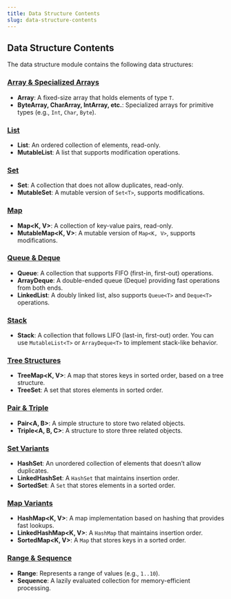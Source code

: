 ```yaml
---
title: Data Structure Contents
slug: data-structure-contents
---
```


## **Data Structure Contents**

The data structure module contains the following data structures:

### **[Array & Specialized Arrays](./arrays)**
- **Array<T>**: A fixed-size array that holds elements of type `T`.
- **ByteArray, CharArray, IntArray, etc.**: Specialized arrays for primitive types (e.g., `Int`, `Char`, `Byte`).

### **[List](./lists)**
- **List<T>**: An ordered collection of elements, read-only.
- **MutableList<T>**: A list that supports modification operations.

### **[Set](./sets)**
- **Set<T>**: A collection that does not allow duplicates, read-only.
- **MutableSet<T>**: A mutable version of `Set<T>`, supports modifications.

### **[Map](./maps)**
- **Map<K, V>**: A collection of key-value pairs, read-only.
- **MutableMap<K, V>**: A mutable version of `Map<K, V>`, supports modifications.

### **[Queue & Deque](./queues)**
- **Queue<T>**: A collection that supports FIFO (first-in, first-out) operations.
- **ArrayDeque<T>**: A double-ended queue (Deque) providing fast operations from both ends.
- **LinkedList<T>**: A doubly linked list, also supports `Queue<T>` and `Deque<T>` operations.

### **[Stack](./stacks)**
- **Stack<T>**: A collection that follows LIFO (last-in, first-out) order. You can use `MutableList<T>` or `ArrayDeque<T>` to implement stack-like behavior.

### **[Tree Structures](./trees)**
- **TreeMap<K, V>**: A map that stores keys in sorted order, based on a tree structure.
- **TreeSet<T>**: A set that stores elements in sorted order.

### **[Pair & Triple](./pair-triple)**
- **Pair<A, B>**: A simple structure to store two related objects.
- **Triple<A, B, C>**: A structure to store three related objects.

### **[Set Variants](./set-variants)**
- **HashSet<T>**: An unordered collection of elements that doesn’t allow duplicates.
- **LinkedHashSet<T>**: A `HashSet` that maintains insertion order.
- **SortedSet<T>**: A `Set` that stores elements in a sorted order.

### **[Map Variants](./map-variants)**
- **HashMap<K, V>**: A map implementation based on hashing that provides fast lookups.
- **LinkedHashMap<K, V>**: A `HashMap` that maintains insertion order.
- **SortedMap<K, V>**: A `Map` that stores keys in a sorted order.

### **[Range & Sequence](./range-sequence)**
- **Range<T>**: Represents a range of values (e.g., `1..10`).
- **Sequence<T>**: A lazily evaluated collection for memory-efficient processing.



